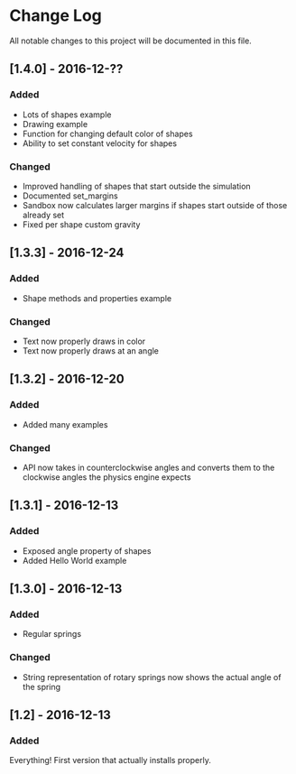 # Change Log
All notable changes to this project will be documented in this file.

## [1.4.0] - 2016-12-??
### Added

* Lots of shapes example
* Drawing example
* Function for changing default color of shapes
* Ability to set constant velocity for shapes

### Changed

* Improved handling of shapes that start outside the simulation
* Documented set_margins
* Sandbox now calculates larger margins if shapes start outside of those already set
* Fixed per shape custom gravity

## [1.3.3] - 2016-12-24
### Added

* Shape methods and properties example

### Changed

* Text now properly draws in color
* Text now properly draws at an angle

## [1.3.2] - 2016-12-20
### Added

* Added many examples

### Changed

* API now takes in counterclockwise angles and converts them to the clockwise angles the physics engine expects

## [1.3.1] - 2016-12-13
### Added

* Exposed angle property of shapes
* Added Hello World example

## [1.3.0] - 2016-12-13
### Added

* Regular springs

### Changed

* String representation of rotary springs now shows the actual angle of the spring

## [1.2] - 2016-12-13
### Added

Everything!  First version that actually installs properly.